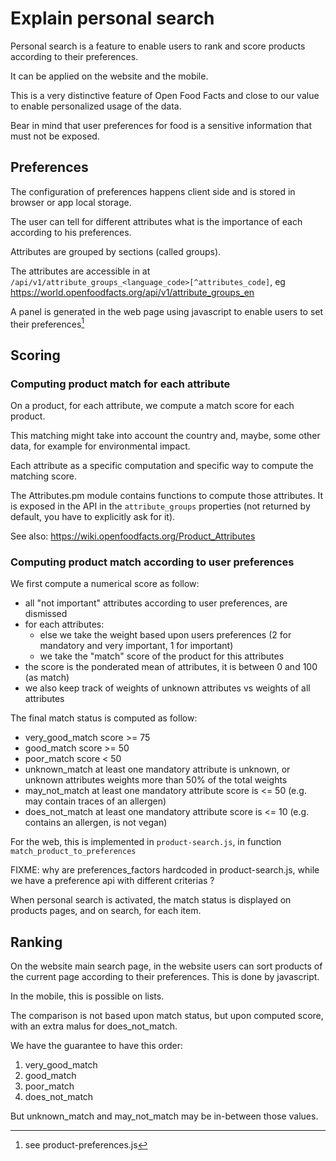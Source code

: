 # Explain personal search

Personal search is a feature to enable users
to rank and score products according to their preferences.

It can be applied on the website and the mobile.

This is a very distinctive feature of Open Food Facts
and close to our value to enable personalized usage of the data.

Bear in mind that user preferences for food is a sensitive information that must not be exposed.

## Preferences

The configuration of preferences happens client side and is stored in browser or app local storage.

The user can tell for different attributes
what is the importance of each according to his preferences.

Attributes are grouped by sections (called groups).

The attributes are accessible in at `/api/v1/attribute_groups_<language_code>[^attributes_code]`,
eg https://world.openfoodfacts.org/api/v1/attribute_groups_en

A panel is generated in the web page using javascript to enable users to set their preferences[^prefsjs]

[^prefsjs]: see product-preferences.js


## Scoring

### Computing product match for each attribute

On a product, for each attribute, we compute a match score for each product.

This matching might take into account the country and, maybe, some other data,
for example for environmental impact.

Each attribute as a specific computation and specific way to compute the matching score.

The Attributes.pm module contains functions to compute those attributes.
It is exposed in the API in the `attribute_groups` properties
(not returned by default, you have to explicitly ask for it).

See also: https://wiki.openfoodfacts.org/Product_Attributes

### Computing product match according to user preferences

We first compute a numerical score as follow:

* all "not important" attributes according to user preferences, are dismissed
* for each attributes:
  * else we take the weight based upon users preferences (2 for mandatory and very important, 1 for important)
  * we take the "match" score of the product for this attributes
* the score is the ponderated mean of attributes, it is between 0 and 100 (as match)
* we also keep track of weights of unknown attributes vs weights of all attributes

The final match status is computed as follow:
* very_good_match	score >= 75
* good_match		score >= 50
* poor_match		score < 50
* unknown_match		at least one mandatory attribute is unknown, or unknown attributes weights more than 50% of the total weights
* may_not_match		at least one mandatory attribute score is <= 50 (e.g. may contain traces of an allergen)
* does_not_match	at least one mandatory attribute score is <= 10 (e.g. contains an allergen, is not vegan)

For the web, this is implemented in `product-search.js`, in function `match_product_to_preferences`

FIXME: why are preferences_factors hardcoded in product-search.js, while we have a preference api
with different criterias ?

When personal search is activated,
the match status is displayed on products pages, and on search, for each item.

## Ranking

On the website main search page, in the website users can sort products of the current page
according to their preferences. This is done by javascript.

In the mobile, this is possible on lists.

The comparison is not based upon match status, but upon computed score,
with an extra malus for does_not_match.

We have the guarantee to have this order:
1. very_good_match
2. good_match
3. poor_match
4. does_not_match

But unknown_match and may_not_match may be in-between those values.

[^rank_products]: See `product-search.js` function `rank_products`
